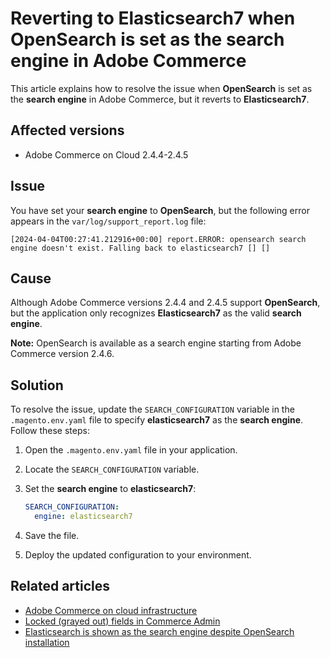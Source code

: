 # Reverting to Elasticsearch7 when OpenSearch is set as the search engine in Adobe Commerce

This article explains how to resolve the issue when **OpenSearch** is set as the **search engine** in Adobe Commerce, but it reverts to **Elasticsearch7**.

## Affected versions

- Adobe Commerce on Cloud 2.4.4-2.4.5

## Issue

You have set your **search engine** to **OpenSearch**, but the following error appears in the `var/log/support_report.log` file:

```
[2024-04-04T00:27:41.212916+00:00] report.ERROR: opensearch search engine doesn't exist. Falling back to elasticsearch7 [] []
```

## Cause

Although Adobe Commerce versions 2.4.4 and 2.4.5 support **OpenSearch**, but the application only recognizes **Elasticsearch7** as the valid **search engine**.

**Note:** OpenSearch is available as a search engine starting from Adobe Commerce version 2.4.6.

## Solution

To resolve the issue, update the `SEARCH_CONFIGURATION` variable in the `.magento.env.yaml` file to specify **elasticsearch7** as the **search engine**. Follow these steps:

1. Open the `.magento.env.yaml` file in your application.
2. Locate the `SEARCH_CONFIGURATION` variable.
3. Set the **search engine** to **elasticsearch7**:

    ```yaml
    SEARCH_CONFIGURATION:
      engine: elasticsearch7
    ```

4. Save the file.
5. Deploy the updated configuration to your environment.

## Related articles

- [Adobe Commerce on cloud infrastructure](https://experienceleague.adobe.com/en/docs/commerce-knowledge-base/kb/troubleshooting/miscellaneous/cannot-change-search-engine-using-magento-admin-search-engine-menu-is-inaccessible#adobe-commerce-on-cloud-infrastructure)
- [Locked (grayed out) fields in Commerce Admin](https://experienceleague.adobe.com/en/docs/commerce-knowledge-base/kb/troubleshooting/miscellaneous/locked-fields-in-magento-admin)
- [Elasticsearch is shown as the search engine despite OpenSearch installation](https://experienceleague.adobe.com/en/docs/commerce-knowledge-base/kb/troubleshooting/elasticsearch/search-engine-shown-elasticsearch-despite-open-search)
